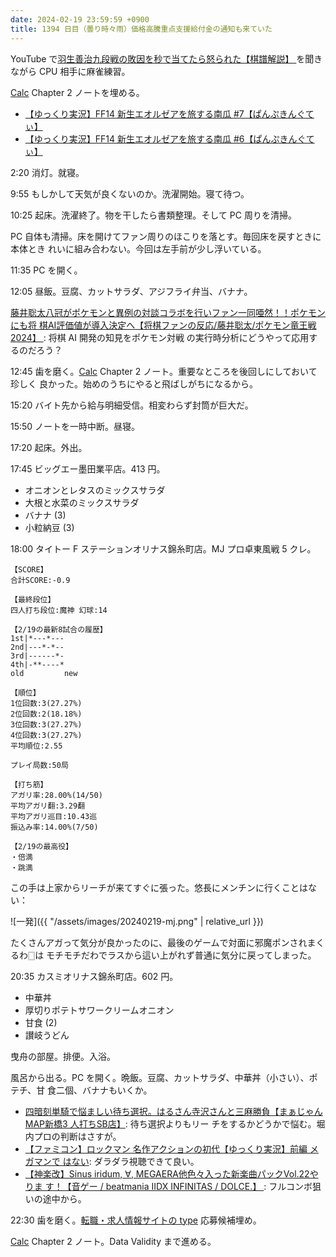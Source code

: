 ```yaml
---
date: 2024-02-19 23:59:59 +0900
title: 1394 日目（曇り時々雨）価格高騰重点支援給付金の通知も来ていた
---
```


YouTube で[羽生善治九段戦の敗因を秒で当てたら怒られた【棋譜解説】
](https://www.youtube.com/watch?v=bj3-FCKdEu0)を聞きながら CPU 相手に麻雀練習。

[Calc] Chapter 2 ノートを埋める。

* [【ゆっくり実況】FF14 新生エオルゼアを旅する南瓜 #7【ぱんぷきんぐてぃ】
  ](https://www.youtube.com/watch?v=HBhek7ixkCQ)
* [【ゆっくり実況】FF14 新生エオルゼアを旅する南瓜 #6【ぱんぷきんぐてぃ】
  ](https://www.youtube.com/watch?v=v7TfFKkcvMo)

2:20 消灯。就寝。

9:55 もしかして天気が良くないのか。洗濯開始。寝て待つ。

10:25 起床。洗濯終了。物を干したら書類整理。そして PC 周りを清掃。

PC 自体も清掃。床を開けてファン周りのほこりを落とす。毎回床を戻すときに本体とき
れいに組み合わない。今回は左手前が少し浮いている。

11:35 PC を開く。

12:05 昼飯。豆腐、カットサラダ、アジフライ弁当、バナナ。

[藤井聡太八冠がポケモンと異例の対談コラボを行いファン一同唖然！！ポケモンにも将
棋AI評価値が導入決定へ【将棋ファンの反応/藤井聡太/ポケモン竜王戦2024】
](https://www.youtube.com/watch?v=58HZ7qHid4M): 将棋 AI 開発の知見をポケモン対戦
の実行時分析にどうやって応用するのだろう？

12:45 歯を磨く。[Calc] Chapter 2 ノート。重要なところを後回しにしておいて珍しく
良かった。始めのうちにやると飛ばしがちになるから。

15:20 バイト先から給与明細受信。相変わらず封筒が巨大だ。

15:50 ノートを一時中断。昼寝。

17:20 起床。外出。

17:45 ビッグエー墨田業平店。413 円。

* オニオンとレタスのミックスサラダ
* 大根と水菜のミックスサラダ
* バナナ (3)
* 小粒納豆 (3)

18:00 タイトー F ステーションオリナス錦糸町店。MJ プロ卓東風戦 5 クレ。

```text
【SCORE】
合計SCORE:-0.9

【最終段位】
四人打ち段位:魔神 幻球:14

【2/19の最新8試合の履歴】
1st|*---*---
2nd|---*-*--
3rd|------*-
4th|-**----*
old         new

【順位】
1位回数:3(27.27%)
2位回数:2(18.18%)
3位回数:3(27.27%)
4位回数:3(27.27%)
平均順位:2.55

プレイ局数:50局

【打ち筋】
アガリ率:28.00%(14/50)
平均アガリ翻:3.29翻
平均アガリ巡目:10.43巡
振込み率:14.00%(7/50)

【2/19の最高役】
・倍満
・跳満
```

この手は上家からリーチが来てすぐに張った。悠長にメンチンに行くことはない：

![一発]({{ "/assets/images/20240219-mj.png" | relative_url }})

たくさんアガって気分が良かったのに、最後のゲームで対面に邪魔ポンされまくるわ🀆は
モチモチだわでラスから這い上がれず普通に気分に戻ってしまった。

20:35 カスミオリナス錦糸町店。602 円。

* 中華丼
* 厚切りポテトサワークリームオニオン
* 甘食 (2)
* 讃岐うどん

曳舟の部屋。排便。入浴。

風呂から出る。PC を開く。晩飯。豆腐、カットサラダ、中華丼（小さい）、ポテチ、甘
食二個、バナナもいくか。

* [四暗刻単騎で悩ましい待ち選択。はるさん寺沢さんと三麻勝負【まぁじゃんMAP新橋3
  人打ちSB店】](https://www.youtube.com/watch?v=HV_8FUkTeWg): 待ち選択よりもリー
  チをするかどうかで悩む。堀内プロの判断はさすが。
* [【ファミコン】ロックマン 名作アクションの初代【ゆっくり実況】前編 メガマンで
  はない](https://www.youtube.com/watch?v=1Ihu23H0osY): ダラダラ視聴できて良い。
* [【神楽改】Sinus iridum, ∀, MEGAERA他色々入った新楽曲パックVol.22やりま
  す！【音ゲー / beatmania IIDX INFINITAS / DOLCE.】
  ](https://www.youtube.com/watch?v=w-g8abIFQu8): フルコンボ狙いの途中から。

22:30 歯を磨く。[転職・求人情報サイトの type](https://type.jp/) 応募候補埋め。

[Calc] Chapter 2 ノート。Data Validity まで進める。

[Calc]: https://documentation.libreoffice.org/en/english-documentation/calc/
